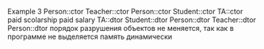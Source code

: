 Example 3
Person::ctor
Teacher::ctor
Person::ctor
Student::ctor
TA::ctor
paid scolarship
paid salary
TA::dtor
Student::dtor
Person::dtor
Teacher::dtor
Person::dtor
порядок разрушения объектов не меняется, так как в программе не выделяется память динамически